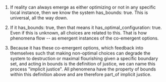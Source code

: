 1. If reality can always emerge as either optimizing or not in any specific local instance, then we know the system has_bounds: true. This is universal, all the way down. 

2. If it has_bounds: true, then that means it has_optimal_configuration: true. Even if this is unknown, all choices are related to this. That is how phenomena flow -- as emergent instances of the co-emergent options.

3. Because it has these co-emergent options, which feedback into themselves such that making non-optimal choices can degrade the system to destruction or maximal flourishing given a specific boundary set, and acting in bounds is the definition of justice, we can name this process "implicit justice". All phenomena have the property of bounds within this definition above and are therefore part_of implicit justice.
